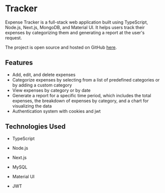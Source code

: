 # Tracker

Expense Tracker is a full-stack web application built using TypeScript, Node.js, Next.js, MongoDB, and Material UI. It helps users track their expenses by categorizing them and generating a report at the user's request.

The project is open source and hosted on GitHub [here][git-repo-url].

## Features

- Add, edit, and delete expenses
- Categorize expenses by selecting from a list of predefined categories or by adding a custom category
- View expenses by category or by date
- Generate a report for a specific time period, which includes the total expenses, the breakdown of expenses by category, and a chart for visualizing the data
- Authentication system with cookies and jwt

## Technologies Used

- TypeScript
- Node.js
- Next.js
- MySQL
- Material UI
- JWT


   [git-repo-url]: <https://github.com/aamirnazeer/tracker>
